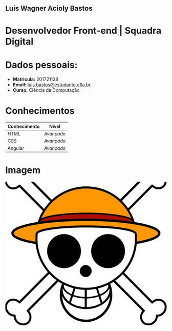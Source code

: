 ##  Luis Wagner Acioly Bastos

# Desenvolvedor Front-end | Squadra Digital

# Dados pessoais:

* __Matricula:__ 201721128
* __Email:__ luis.bastos@estudante.ufla.br
* __Curso:__ Ciência da Computação

# Conhecimentos

| Conhecimento | Nivel      |
|--------------|------------|
| HTML         | *Avançado* |
| CSS          | *Avançado* |
| Angular      | *Avançado* |

# Imagem

![alt text](./imagem.jpg)


